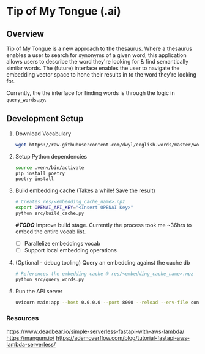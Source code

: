 # Tip of My Tongue (.ai)

## Overview
Tip of My Tongue is a new approach to the thesaurus. Where a thesaurus enables a user to search for synonyms of a given word, this application allows users to describe the word they're looking for & find semantically similar words. The (future) interface enables the user to navigate the embedding vector space to hone their results in to the word they're looking for.

Currently, the the interface for finding words is through the logic in `query_words.py`.

## Development Setup

1. Download Vocabulary
    ```bash
    wget https://raw.githubusercontent.com/dwyl/english-words/master/words.txt -O res/words.txt
    ```
2. Setup Python dependencies
    ```bash
    source .venv/bin/activate
    pip install poetry
    poetry install 
    ```

3. Build embedding cache (Takes a while! Save the result)
    ```bash
    # Creates res/<embedding_cache_name>.npz
    export OPENAI_API_KEY="<Insert OPENAI Key>"
    python src/build_cache.py
    ```
    
    **_#TODO_** Improve build stage. Currently the process took me ~36hrs to embed the entire vocab list.
    - [ ] Parallelize embeddings vocab
    - [ ] Support local embedding operations

4. (Optional - debug tooling) Query an embedding against the cache db
    ```bash
    # References the embedding cache @ res/<embedding_cache_name>.npz
    python src/query_words.py
    ```

5. Run the API server
    ```bash
    uvicorn main:app --host 0.0.0.0 --port 8000 --reload --env-file config.env
    ```

### Resources
https://www.deadbear.io/simple-serverless-fastapi-with-aws-lambda/
https://mangum.io/
https://ademoverflow.com/blog/tutorial-fastapi-aws-lambda-serverless/
